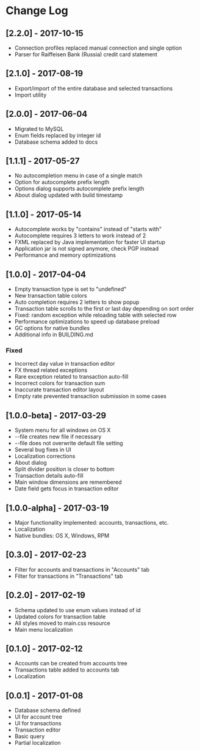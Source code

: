 # Change Log

## [2.2.0] - 2017-10-15

- Connection profiles replaced manual connection and single option
- Parser for Raiffeisen Bank (Russia) credit card statement

## [2.1.0] - 2017-08-19

- Export/import of the entire database and selected transactions
- Import utility

## [2.0.0] - 2017-06-04

- Migrated to MySQL
- Enum fields replaced by integer id
- Database schema added to docs

## [1.1.1] - 2017-05-27

- No autocompletion menu in case of a single match
- Option for autocomplete prefix length
- Options dialog supports autocomplete prefix length
- About dialog updated with build timestamp

## [1.1.0] - 2017-05-14

- Autocomplete works by "contains" instead of "starts with"
- Autocomplete requires 3 letters to work instead of 2
- FXML replaced by Java implementation for faster UI startup
- Application jar is not signed anymore, check PGP instead
- Performance and memory optimizations

## [1.0.0] - 2017-04-04

- Empty transaction type is set to "undefined"
- New transaction table colors
- Auto completion requires 2 letters to show popup
- Transaction table scrolls to the first or last day depending on sort order
- Fixed: random exception while reloading table with selected row
- Performance optimizations to speed up database preload
- GC options for native bundles
- Additional info in BUILDING.md

### Fixed

- Incorrect day value in transaction editor
- FX thread related exceptions
- Rare exception related to transaction auto-fill
- Incorrect colors for transaction sum
- Inaccurate transaction editor layout
- Empty rate prevented transaction submission in some cases

## [1.0.0-beta] - 2017-03-29

- System menu for all windows on OS X
- --file creates new file if necessary
- --file does not overwrite default file setting
- Several bug fixes in UI
- Localization corrections
- About dialog
- Split divider position is closer to bottom
- Transaction details auto-fill
- Main window dimensions are remembered
- Date field gets focus in transaction editor

## [1.0.0-alpha] - 2017-03-19

- Major functionality implemented: accounts, transactions, etc.
- Localization
- Native bundles: OS X, Windows, RPM

## [0.3.0] - 2017-02-23

- Filter for accounts and transactions in "Accounts" tab
- Filter for transactions in "Transactions" tab

## [0.2.0] - 2017-02-19

- Schema updated to use enum values instead of id
- Updated colors for transaction table
- All styles moved to main.css resource
- Main menu localization

## [0.1.0] - 2017-02-12

- Accounts can be created from accounts tree
- Transactions table added to accounts tab
- Localization

## [0.0.1] - 2017-01-08

- Database schema defined
- UI for account tree
- UI for transactions
- Transaction editor
- Basic query
- Partial localization